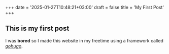 +++
date = '2025-01-27T10:48:21+03:00'
draft = false
title = 'My First Post'
+++

## This is my first post

I was **bored** so I made this website in my freetime using a framework called [*gohugo*](https://www.google.com/url?sa=t&rct=j&q=&esrc=s&source=web&cd=&cad=rja&uact=8&ved=2ahUKEwiIsNH2wpWLAxVYgP0HHX-9Av8QFnoECCIQAQ&url=https%3A%2F%2Fgohugo.io%2F&usg=AOvVaw1inio4xEYkYM9dH-PPgRa_&opi=89978449).